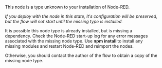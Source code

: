 This node is a type unknown to your installation of Node-RED.

_If you deploy with the node in this state, it's configuration will be preserved, but the flow will not start until the missing type is installed._

It is possible this node type is already installed, but is missing a dependency. Check the Node-RED start-up log for any error messages associated with the missing node type. Use **npm install <module>** to install any missing modules and restart Node-RED and reimport the nodes.

Otherwise, you should contact the author of the flow to obtain a copy of the missing node type.